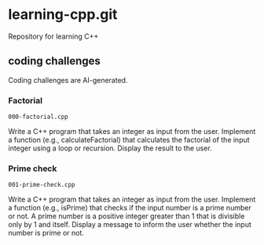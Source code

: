 # learning-cpp.git
Repository for learning C++

## coding challenges
Coding challenges are AI-generated.

### Factorial

`000-factorial.cpp`

Write a C++ program that takes an integer as input from the user.
Implement a function (e.g., calculateFactorial) that calculates the factorial of the input integer using a loop or recursion.
Display the result to the user.

### Prime check

`001-prime-check.cpp`

Write a C++ program that takes an integer as input from the user.
Implement a function (e.g., isPrime) that checks if the input number is a prime number or not. A prime number is a positive integer greater than 1 that is divisible only by 1 and itself.
Display a message to inform the user whether the input number is prime or not.